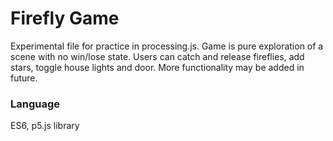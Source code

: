 # Firefly Game
Experimental file for practice in processing.js. Game is pure exploration of a scene with no win/lose state. Users can catch and release fireflies, add stars, toggle house lights and door. More functionality may be added in future.

### Language
ES6, p5.js library
